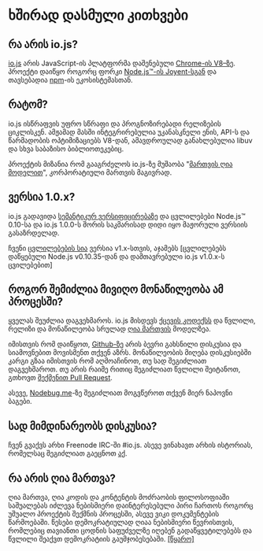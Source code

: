 # ხშირად დასმული კითხვები

## რა არის io.js?

[io.js](https://github.com/iojs/io.js) არის JavaScript-ის პლატფორმა დაშენებული [Chrome-ის V8–ზე](http://code.google.com/p/v8/). პროექტი დაიწყო როგორც ფორკი [Node.js™-ის Joyent-სგან](https://nodejs.org/) და თავსებადია [npm](https://www.npmjs.org/)-ის ეკოსისტემასთან.

## რატომ? 

io.js ისწრაფვის უფრო სწრაფი და პროგნოზირებადი რელიზების ციკლისკენ. ამჟამად მასში ინტეგრირებულია უკანასკნელი ენის, API-ს და წარმადობის ოპტიმიზაციებს V8-დან, ამავდროულად განახლებულია libuv და სხვა საბაზისო ბიბლიოთეკებიც.

პროექტის მიზანია რომ გააგრძელოს io.js-ზე მუშაობა "[მართვის ღია მოდელით](https://github.com/iojs/io.js/blob/v1.x/GOVERNANCE.md#readme)", კორპორატიული მართვის მაგივრად.

## ვერსია 1.0.x?

io.js გადავიდა [სემანტიკურ ვერსიფიცირებაზე](http://semver.org) და ცვლილებები Node.js™ 0.10-სა და io.js 1.0.0-ს შორის საკმარისად დიდი იყო მაჟორული ვერსიის გასაზრდელად.

ჩვენი [ცვლილებების სია](https://github.com/iojs/io.js/blob/v1.x/CHANGELOG.md) ვერსია v1.x-სთვის, აჯამებს [ცვლილებებს დაწყებული Node.js v0.10.35-დან და დამთავრებული io.js v1.0.x-ს ცვილებებით]

## როგორ შემიძლია მივიღო მონაწილეობა ამ პროცესში?

ყველას შეუძლია დაგვეხმაროს. io.js მისდევს [ქცევის კოდექსს](https://github.com/iojs/io.js/blob/v1.x/CONTRIBUTING.md#code-of-conduct) და წვლილი, რელიზი და მონაწილეობა სრულად [ღია მართვის](https://github.com/iojs/io.js/blob/v1.x/GOVERNANCE.md#readme) მოდელზეა.

იმისთვის რომ დაიწყოთ, [Github-ზე](https://github.com/iojs/io.js/issues) არის ბევრი გახსნილი დისკუსია და სიამოვნებით მოვისმენთ თქვენ აზრს.
მონაწილეობის მიღება დისკუსიებში კარგი გზაა იმისთვის რომ აღმოაჩინოთ, თუ სად შეგიძლიათ დაგვეხმაროთ. თუ არის რაიმე რითიც შეგიძლიათ წვლილი შეიტანოთ, გთხოვთ [შექმენით Pull Request](https://github.com/iojs/io.js/blob/v1.x/CONTRIBUTING.md#code-contributions).

ასევე, [Nodebug.me](http://nodebug.me/)-ზე შეგიძლიათ მოგვწეროთ თქვენ მიერ ნაპოვნი ბაგები. 

## სად მიმდინარეობს დისკუსია?

ჩვენ გვაქვს არხი Freenode IRC-ში #io.js. ასევე ვინახავთ არხის ისტორიას, რომელსაც შეგიძლიათ გაეცნოთ [აქ](http://logs.libuv.org/io.js/latest).

## რა არის ღია მართვა?

ღია მართვა, ღია კოდის და კონტენტის მოძრაობის ფილოსოფიაში საშუალებას იძლევა ნებისმიერი დაინტერესებული პირი ჩართოს როგორც უშუალო პროექტის შექმნის პროცესში, ასევე ვიკი დოკუმენტების წარმოებაში. წესები დემოკრატიულად ღიაა ნებისმიერი წევრისთვის, რომლებიც თავიანთი ცოდნის საფუძველზე იღებენ გადაწყვეტილებებს და წვლილი შეაქვთ დემოკრატიის გაუმჯობესებაში. [[წყარო]](https://en.wikipedia.org/wiki/Open-source_governance)
